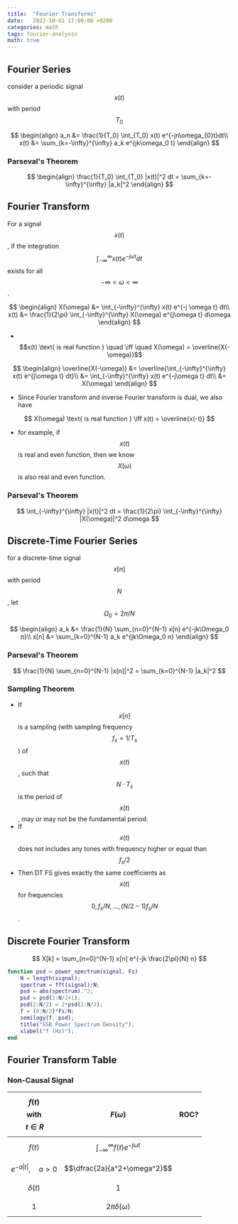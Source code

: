 ```yaml
---
title:  "Fourier Transforms"
date:   2022-10-01 17:00:00 +0200
categories: math
tags: fourier-analysis
math: true
---
```


## Fourier Series

consider a periodic signal $$x(t)$$ with period $$T_0$$

$$
\begin{align}
a_n &= \frac{1}{T_0} \int_{T_0} x(t) e^{-jn\omega_{0}t}dt\\
x(t) &= \sum_{k=-\infty}^{\infty} a_k e^{jk\omega_0 t}
\end{align}
$$

### Parseval's Theorem

$$
\begin{align}
\frac{1}{T_0} \int_{T_0} |x(t)|^2 dt = \sum_{k=-\infty}^{\infty} |a_k|^2
\end{align}
$$

## Fourier Transform

For a signal $$x(t)$$, if the integration $$\int_{-\infty}^{\infty} x(t) e^{-j\omega t} dt$$ exists for all $$ -\infty < \omega < \infty$$.

$$
\begin{align}
X(\omega) &= \int_{-\infty}^{\infty} x(t) e^{-j \omega t} dt\\
x(t) &= \frac{1}{2\pi} \int_{-\infty}^{\infty} X(\omega) e^{j\omega t} d\omega
\end{align}
$$

- &nbsp; $$x(t) \text{ is real function } \quad \iff \quad X(\omega) = \overline{X(-\omega)}$$

$$
\begin{align}
\overline{X(-\omega)} &= \overline{\int_{-\infty}^{\infty} x(t) e^{j\omega t} dt}\\
&= \int_{-\infty}^{\infty} x(t) e^{-j\omega t} dt\\
&= X(\omega)
\end{align}
$$

- Since Fourier transform and inverse Fourier transform is dual, we also have

$$
X(\omega) \text{ is real function } \iff x(t) = \overline{x(-t)}
$$

- for example, if $$x(t)$$ is real and even function, then we know $$X(\omega)$$ is also real and even function.

### Parseval's Theorem

$$
\int_{-\infty}^{\infty} |x(t)|^2 dt = \frac{1}{2\pi} \int_{-\infty}^{\infty} |X(\omega)|^2 d\omega
$$

## Discrete-Time Fourier Series

for a discrete-time signal $$x[n]$$ with period $$N$$, let $$\Omega_0 = 2\pi/N$$

$$
\begin{align}
a_k &= \frac{1}{N} \sum_{n=0}^{N-1} x[n] e^{-jk\Omega_0 n}\\
x[n] &= \sum_{k=0}^{N-1} a_k e^{jk\Omega_0 n}
\end{align}
$$

### Parseval's Theorem

$$
\frac{1}{N} \sum_{n=0}^{N-1} |x[n]|^2 = \sum_{k=0}^{N-1} |a_k|^2
$$


### Sampling Theorem

- If $$x[n]$$ is a sampling (with sampling frequency $$f_s = 1/T_s$$) of $$x(t)$$, such that $$N \cdot T_s $$ is the period of $$x(t)$$, may or may not be the fundamental period.
- If $$x(t)$$ does not includes any tones with frequency higher or equal than $$ f_s/2 $$
- Then DT FS gives exactly the same coefficients as $$x(t)$$ for frequencies $$0, f_s/N, \dots, (N/2 - 1) f_s/N$$.


## Discrete Fourier Transform

$$
X[k] = \sum_{n=0}^{N-1} x[n] e^{-jk \frac{2\pi}{N} n}
$$


```matlab
function psd = power_spectrum(signal, Fs)
    N = length(signal);
    spectrum = fft(signal)/N;
    psd = abs(spectrum).^2;
    psd = psd(1:N/2+1);
    psd(2:N/2) = 2*psd(2:N/2);
    f = (0:N/2)*Fs/N;
    semilogy(f, psd);
    title("SSB Power Spectrum Density");
    xlabel("f (Hz)");
end
```

## Fourier Transform Table

### Non-Causal Signal

| $$f(t)$$ with $$\, t \in R$$         | $$F(\omega)$$                                  | ROC? |
|--------------------------------------|------------------------------------------------|------|
| $$f(t)$$                             | $$\int_{-\infty}^{\infty} f(t)e^{-j\omega t}$$ |      |
| $$e^{-a\vert t \vert}, \quad a > 0$$ | $$\dfrac{2a}{a^2+\omega^2}$$                   |      |
| $$\delta(t)$$                        | $$1$$                                          |      |
| $$1$$                                | $$2\pi \delta(\omega)$$                        |      |
